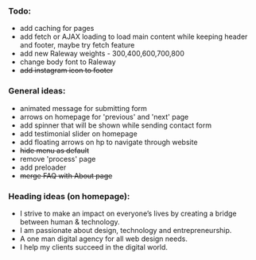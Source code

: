 ### Todo:
- add caching for pages
- add fetch or AJAX loading to load main content while keeping header and footer, maybe try fetch feature
- add new Raleway weights - 300,400,600,700,800
- change body font to Raleway
- ~~add instagram icon to footer~~

### General ideas:
- animated message for submitting form
- arrows on homepage for 'previous' and 'next' page
- add spinner that will be shown while sending contact form
- add testimonial slider on homepage
- add floating arrows on hp to navigate through website
- ~~hide menu as default~~
- remove 'process' page
- add preloader
- ~~merge FAQ with About page~~

### Heading ideas (on homepage):
- I strive to make an impact on everyone’s lives by creating a bridge between human & technology.
- I am passionate about design, technology and entrepreneurship.
- A one man digital agency for all web design needs.
- I help my clients succeed in the digital world.
